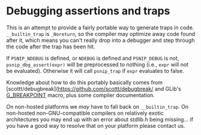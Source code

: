 # Debugging assertions and traps

This is an attempt to provide a fairly portable way to generate traps
in code. `__builtin_trap` is `_Noreturn`, so the compiler may optimize
away code found after it, which means you can't really drop into a
debugger and step through the code after the trap has been hit.

If `PSNIP_NDEBUG` is defined, or `NDEBUG` is defined and `PSNIP_DEBUG`
is not, `psnip_dbg_assert(expr)` will be preprocessed to nothing
(i.e., `expr` will not be evaluated). Otherwise it will call
`psnip_trap` if `expr` evaluates to false.

Knowledge about how to do this portably basically comes from
[scottt/debugbreak](https://github.com/scottt/debugbreak/ and GLib's
[G_BREAKPOINT](https://developer.gnome.org/glib/stable/glib-Warnings-and-Assertions.html#G-BREAKPOINT:CAPS)
macro, plus some compiler documentation.

On non-hosted platforms we *may* have to fall back on
`__builtin_trap`. On non-hosted non-GNU-compatible compilers on
relatively exotic architectures you may end up with an error about
stdlib.h being missing... if you have a good way to resolve that on
your platform please contact us.
